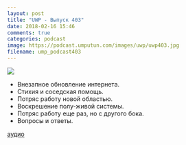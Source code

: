 ```yaml
---
layout: post
title: "UWP - Выпуск 403"
date: 2018-02-16 15:46
comments: true
categories: podcast
image: https://podcast.umputun.com/images/uwp/uwp403.jpg
filename: ump_podcast403
---
```

![](https://podcast.umputun.com/images/uwp/uwp403.jpg)

- Внезапное обновление интернета.
- Стихия и соседская помощь.
- Потряс работу новой областью.
- Воскрешение полу-живой системы.
- Потряс работу еще раз, но с другого бока.
- Вопросы и ответы.

[аудио](https://podcast.umputun.com/media/ump_podcast403.mp3)
<audio src="https://podcast.umputun.com/media/ump_podcast403.mp3" preload="none"></audio>
